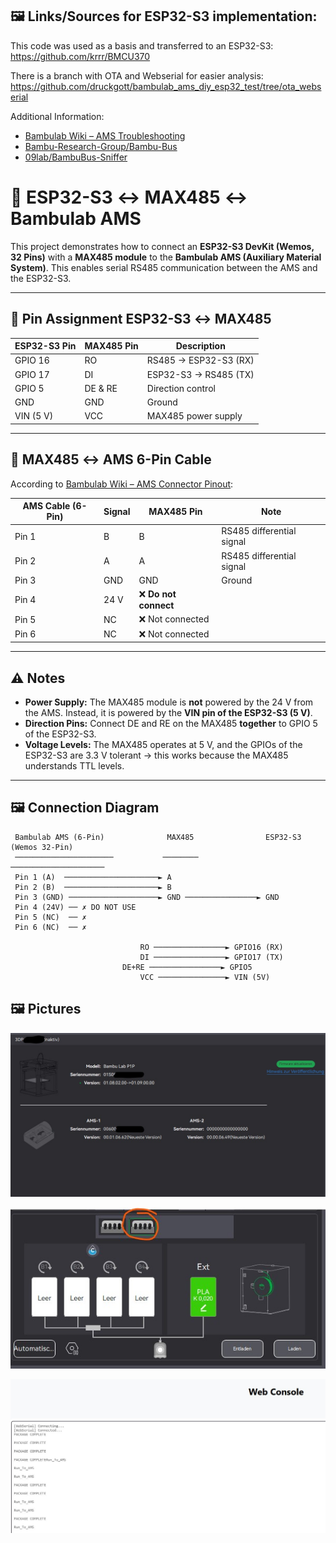 ## 🖼️ Links/Sources for ESP32-S3 implementation:

This code was used as a basis and transferred to an ESP32-S3:
https://github.com/krrr/BMCU370

There is a branch with OTA and Webserial for easier analysis:
https://github.com/druckgott/bambulab_ams_diy_esp32_test/tree/ota_webserial

Additional Information:

- [Bambulab Wiki – AMS Troubleshooting](https://wiki.bambulab.com/en/x1/troubleshooting/AMS_is_not_detected_by_the_printer)
- [Bambu-Research-Group/Bambu-Bus](https://github.com/Bambu-Research-Group/Bambu-Bus)
- [09lab/BambuBus-Sniffer](https://github.com/09lab/BambuBus-Sniffer)

# 📡 ESP32-S3 ↔ MAX485 ↔ Bambulab AMS

This project demonstrates how to connect an **ESP32-S3 DevKit (Wemos, 32 Pins)** with a **MAX485 module** to the **Bambulab AMS (Auxiliary Material System)**. This enables serial RS485 communication between the AMS and the ESP32-S3.

---

## 🔌 Pin Assignment ESP32-S3 ↔ MAX485

| ESP32-S3 Pin | MAX485 Pin | Description            |
|--------------|------------|-------------------------|
| GPIO 16      | RO         | RS485 → ESP32-S3 (RX)  |
| GPIO 17      | DI         | ESP32-S3 → RS485 (TX)  |
| GPIO 5       | DE & RE    | Direction control      |
| GND          | GND        | Ground                 |
| VIN (5 V)    | VCC        | MAX485 power supply    |

---

## 🔌 MAX485 ↔ AMS 6-Pin Cable

According to [Bambulab Wiki – AMS Connector Pinout](https://wiki.bambulab.com/en/x1/troubleshooting/AMS_is_not_detected_by_the_printer):

| AMS Cable (6-Pin) | Signal | MAX485 Pin | Note                          |
|-------------------|--------|------------|-------------------------------|
| Pin 1             | B      | B          | RS485 differential signal     |
| Pin 2             | A      | A          | RS485 differential signal     |
| Pin 3             | GND    | GND        | Ground                        |
| Pin 4             | 24 V   | ❌ **Do not connect** |
| Pin 5             | NC     | ❌ Not connected       |
| Pin 6             | NC     | ❌ Not connected       |

---

## ⚠️ Notes

- **Power Supply:** The MAX485 module is **not** powered by the 24 V from the AMS. Instead, it is powered by the **VIN pin of the ESP32-S3 (5 V)**.  
- **Direction Pins:** Connect DE and RE on the MAX485 **together** to GPIO 5 of the ESP32-S3.  
- **Voltage Levels:** The MAX485 operates at 5 V, and the GPIOs of the ESP32-S3 are 3.3 V tolerant → this works because the MAX485 understands TTL levels.

---

## 🖼️ Connection Diagram

```text
 Bambulab AMS (6-Pin)              MAX485                ESP32-S3 (Wemos 32-Pin)
 ──────────────────────           ────────              ─────────────────────
 Pin 1 (A)  ─────────────────────► A
 Pin 2 (B)  ─────────────────────► B
 Pin 3 (GND) ────────────────────► GND ────────────────► GND
 Pin 4 (24V) ── ✗ DO NOT USE
 Pin 5 (NC)  ── ✗
 Pin 6 (NC)  ── ✗

                             RO ────────────────► GPIO16 (RX)
                             DI ────────────────► GPIO17 (TX)
                         DE+RE ────────────────► GPIO5
                             VCC ───────────────► VIN (5V)
```

## 🖼️ Pictures

![Alternative Text](images/ams.jpg)

![Alternative Text](images/second_ams.jpg)

![Alternative Text](images/webserial.jpg)